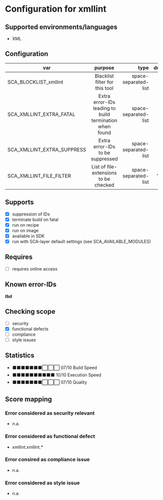 # Configuration for xmllint

## Supported environments/languages

* XML

## Configuration

| var | purpose | type | default |
| ------------- |:-------------:| -----:| -----:
| SCA_BLOCKLIST_xmllint | Blacklist filter for this tool | space-separated-list | ""
| SCA_XMLLINT_EXTRA_FATAL | Extra error-IDs leading to build termination when found | space-separated-list | ""
| SCA_XMLLINT_EXTRA_SUPPRESS | Extra error-IDs to be suppressed | space-separated-list | ""
| SCA_XMLLINT_FILE_FILTER | List of file-extensions to be checked | space-separated-list | ".xml"

## Supports

* [x] suppression of IDs
* [x] terminate build on fatal
* [x] run on recipe
* [x] run on image
* [x] available in SDK
* [x] run with SCA-layer default settings (see SCA_AVAILABLE_MODULES)

## Requires

* [ ] requires online access

## Known error-IDs

__tbd__

## Checking scope

* [ ] security
* [x] functional defects
* [ ] compliance
* [ ] style issues

## Statistics

* ⬛⬛⬛⬛⬛⬛⬛⬜⬜⬜ 07/10 Build Speed
* ⬛⬛⬛⬛⬛⬛⬛⬛⬛⬛ 10/10 Execution Speed
* ⬛⬛⬛⬛⬛⬛⬛⬜⬜⬜ 07/10 Quality

## Score mapping

### Error considered as security relevant

* n.a.

### Error considered as functional defect

* xmllint.xmllint.*

### Error consired as compliance issue

* n.a.

### Error considered as style issue

* n.a.
